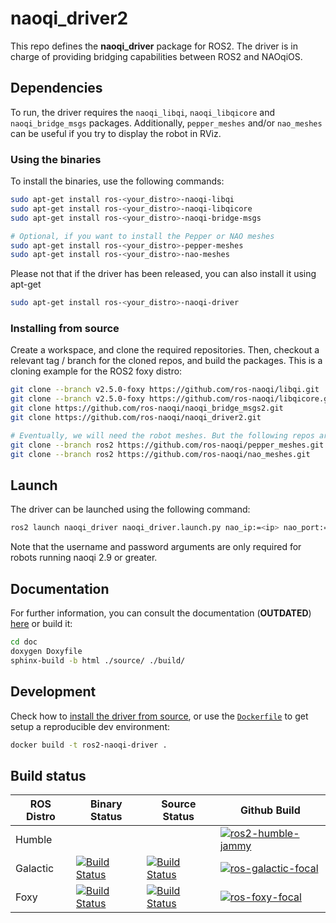 # naoqi_driver2

This repo defines the __naoqi_driver__ package for ROS2. The driver is in charge of providing bridging capabilities between ROS2 and NAOqiOS.

## Dependencies
To run, the driver requires the `naoqi_libqi`, `naoqi_libqicore` and `naoqi_bridge_msgs` packages. Additionally, `pepper_meshes` and/or `nao_meshes` can be useful if you try to display the robot in RViz.

### Using the binaries
To install the binaries, use the following commands:
```sh
sudo apt-get install ros-<your_distro>-naoqi-libqi
sudo apt-get install ros-<your_distro>-naoqi-libqicore
sudo apt-get install ros-<your_distro>-naoqi-bridge-msgs

# Optional, if you want to install the Pepper or NAO meshes
sudo apt-get install ros-<your_distro>-pepper-meshes
sudo apt-get install ros-<your_distro>-nao-meshes
```

Please not that if the driver has been released, you can also install it using apt-get
```sh
sudo apt-get install ros-<your_distro>-naoqi-driver
```

### Installing from source
Create a workspace, and clone the required repositories. Then, checkout a relevant tag / branch for the cloned repos, and build the packages. This is a cloning example for the ROS2 foxy distro:
```sh
git clone --branch v2.5.0-foxy https://github.com/ros-naoqi/libqi.git
git clone --branch v2.5.0-foxy https://github.com/ros-naoqi/libqicore.git
git clone https://github.com/ros-naoqi/naoqi_bridge_msgs2.git
git clone https://github.com/ros-naoqi/naoqi_driver2.git

# Eventually, we will need the robot meshes. But the following repos are not ready for ROS2 yet.
git clone --branch ros2 https://github.com/ros-naoqi/pepper_meshes.git
git clone --branch ros2 https://github.com/ros-naoqi/nao_meshes.git
```

## Launch
The driver can be launched using the following command:
```sh
ros2 launch naoqi_driver naoqi_driver.launch.py nao_ip:=<ip> nao_port:=<port> network_interface:=<interface> username:=<name> password:=<passwd>
```
Note that the username and password arguments are only required for robots running naoqi 2.9 or greater.

## Documentation
For further information, you can consult the documentation (__OUTDATED__) [here](http://ros-naoqi.github.io/naoqi_driver2/) or build it:

```sh
cd doc
doxygen Doxyfile
sphinx-build -b html ./source/ ./build/
```

## Development
Check how to [install the driver from source](#installing-from-source),
or use the [`Dockerfile`](Dockerfile) to get setup a reproducible dev environment:

```sh
docker build -t ros2-naoqi-driver .
```

## Build status

ROS Distro| Binary Status | Source Status | Github Build |
|-------------------|-------------------|-------------------|-------------------|
Humble | | | [![ros2-humble-jammy](https://github.com/ros-naoqi/naoqi_driver2/actions/workflows/humble_jammy.yml/badge.svg)](https://github.com/naoqi_driver/actions/workflows/humble_jammy.yml)
Galactic | [![Build Status](https://build.ros2.org/job/Gbin_uF64__naoqi_driver__ubuntu_focal_amd64__binary/badge/icon)](https://build.ros2.org/job/Gbin_uF64__naoqi_driver__ubuntu_focal_amd64__binary/) | [![Build Status](https://build.ros2.org/job/Gsrc_uF__naoqi_driver__ubuntu_focal__source/badge/icon)](https://build.ros2.org/job/Gsrc_uF__naoqi_driver__ubuntu_focal__source/) | [![ros-galactic-focal](https://github.com/ros-naoqi/naoqi_driver2/actions/workflows/galactic_focal.yml/badge.svg)](https://github.com/ros-naoqi/naoqi_driver2/actions/workflows/galactic_focal.yml)
Foxy | [![Build Status](https://build.ros2.org/job/Fbin_uF64__naoqi_driver__ubuntu_focal_amd64__binary/badge/icon)](https://build.ros2.org/job/Fbin_uF64__naoqi_driver__ubuntu_focal_amd64__binary/) | [![Build Status](https://build.ros2.org/job/Fsrc_uF__naoqi_driver__ubuntu_focal__source/badge/icon)](https://build.ros2.org/job/Fsrc_uF__naoqi_driver__ubuntu_focal__source/) | [![ros-foxy-focal](https://github.com/ros-naoqi/naoqi_driver2/actions/workflows/foxy_focal.yml/badge.svg)](https://github.com/ros-naoqi/naoqi_driver2/actions/workflows/foxy_focal.yml) |